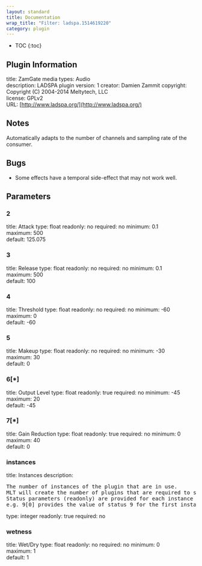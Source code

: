 ```yaml
---
layout: standard
title: Documentation
wrap_title: "Filter: ladspa.1514619220"
category: plugin
---
```

* TOC
{:toc}

## Plugin Information

title: ZamGate
media types:
Audio  
description: LADSPA plugin
version: 1
creator: Damien Zammit
copyright: Copyright (C) 2004-2014 Meltytech, LLC  
license: GPLv2  
URL: [http://www.ladspa.org/](http://www.ladspa.org/)  

## Notes

Automatically adapts to the number of channels and sampling rate of the consumer.

## Bugs

* Some effects have a temporal side-effect that may not work well.


## Parameters

### 2

title: Attack  type: float
readonly: no
required: no
minimum: 0.1  
maximum: 500  
default: 125.075  

### 3

title: Release  type: float
readonly: no
required: no
minimum: 0.1  
maximum: 500  
default: 100  

### 4

title: Threshold  type: float
readonly: no
required: no
minimum: -60  
maximum: 0  
default: -60  

### 5

title: Makeup  type: float
readonly: no
required: no
minimum: -30  
maximum: 30  
default: 0  

### 6[*]

title: Output Level  type: float
readonly: true
required: no
minimum: -45  
maximum: 20  
default: -45  

### 7[*]

title: Gain Reduction  type: float
readonly: true
required: no
minimum: 0  
maximum: 40  
default: 0  

### instances

title: Instances  description:
<pre>
The number of instances of the plugin that are in use.
MLT will create the number of plugins that are required to support the number of audio channels.
Status parameters (readonly) are provided for each instance and are accessed by specifying the instance number after the identifier (starting at zero).
e.g. 9[0] provides the value of status 9 for the first instance.
</pre>
type: integer
readonly: true
required: no

### wetness

title: Wet/Dry  type: float
readonly: no
required: no
minimum: 0  
maximum: 1  
default: 1  

